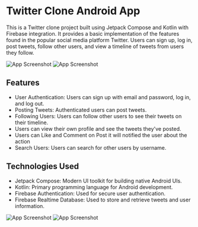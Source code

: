 
# Twitter Clone Android App

This is a Twitter clone project built using Jetpack Compose and Kotlin with Firebase integration. It provides a basic implementation of the features found in the popular social media platform Twitter. Users can sign up, log in, post tweets, follow other users, and view a timeline of tweets from users they follow.

![App Screenshot](https://github.com/Bhushanp091/TwitterClone/blob/master/twiiterScreenshots/Screenshot%202024-03-09%20001432.png?raw=true)
![App Screenshot](https://github.com/Bhushanp091/TwitterClone/blob/master/twiiterScreenshots/Screenshot%202024-03-09%20001401.png?raw=true)


## Features

- User Authentication: Users can sign up with email and password, log in, and log out.
- Posting Tweets: Authenticated users can post tweets.
- Following Users: Users can follow other users to see their tweets on their timeline.
-  Users can view their own profile and see the tweets they've posted.
- Users can Like and Comment on Post it will notified the user about the action
- Search Users: Users can search for other users by username.


## Technologies Used


- Jetpack Compose: Modern UI toolkit for building native Android UIs.
- Kotlin: Primary programming language for Android development.
- Firebase Authentication: Used for secure user authentication.
- Firebase Realtime Database: Used to store and retrieve tweets and user information.

![App Screenshot](https://github.com/Bhushanp091/TwitterClone/blob/master/twiiterScreenshots/Screenshot%202024-03-09%20001444.png?raw=true)
![App Screenshot](https://github.com/Bhushanp091/TwitterClone/blob/master/twiiterScreenshots/Screenshot%202024-03-09%20001543.png?raw=true)
